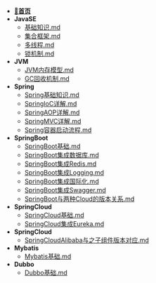- [**📖首页**](/README.md)
- **JavaSE**
    - [基础知识.md](/开发语言/Java/JavaSE/基础知识.md)
    - [集合框架.md](/开发语言/Java/JavaSE/集合框架.md)
    - [多线程.md](/开发语言/Java/JavaSE/多线程.md)
    - [锁机制.md](/开发语言/Java/JavaSE/锁机制.md)
- **JVM**
    - [JVM内存模型.md](/开发语言/Java/JVM/JVM内存模型.md)
    - [GC回收机制.md](/开发语言/Java/JVM/GC回收机制.md)
- **Spring**
    - [Spring基础知识.md](/开发语言/Java/Spring/Spring基础知识.md)
    - [SpringIoC详解.md](/开发语言/Java/Spring/SpringIoC详解.md)
    - [SpringAOP详解.md](/开发语言/Java/Spring/SpringAOP详解.md)
    - [SpringMVC详解.md](/开发语言/Java/Spring/SpringMVC详解.md)
    - [Spring容器启动流程.md](/开发语言/Java/Spring/Spring容器启动流程.md)
- **SpringBoot**
    - [SpringBoot基础.md](/开发语言/Java/SpringBoot/SpringBoot基础.md)
    - [SpringBoot集成数据库.md](/开发语言/Java/SpringBoot/SpringBoot集成数据库.md)
    - [SpringBoot集成Redis.md](/开发语言/Java/SpringBoot/SpringBoot集成Redis.md)
    - [SpringBoot集成Logging.md](/开发语言/Java/SpringBoot/SpringBoot集成Logging.md)
    - [SpringBoot集成国际化.md](/开发语言/Java/SpringBoot/SpringBoot集成国际化.md)
    - [SpringBoot集成Swagger.md](/开发语言/Java/SpringBoot/SpringBoot集成Swagger.md)
    - [SpringBoot与两种Cloud的版本关系.md](/开发语言/Java/SpringBoot/SpringBoot与两种Cloud的版本关系.md)
- **SpringCloud**
    - [SpringCloud基础.md](/开发语言/Java/SpringCloud/SpringCloud基础.md)
    - [SpringCloud集成Eureka.md](/开发语言/Java/SpringCloud/SpringCloud集成Eureka.md)
- **SpringCloud**
    - [SpringCloudAlibaba与之子组件版本对应.md](/开发语言/Java/SpringCloudAlibaba/SpringCloudAlibaba与之子组件版本对应.md)
- **Mybatis**
    - [Mybatis基础.md](/开发语言/Java/Mybatis/Mybatis基础.md)
- **Dubbo**
    - [Dubbo基础.md](/开发语言/Java/Dubbo/Dubbo基础.md)